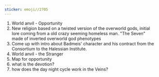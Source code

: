 ```yaml
---
sticker: emoji//2705
---
```

1. World anvil - Opportunity 
2. New religion based on a twisted version of the overworld gods, initial lore coming from a old crazy seeming homeless man.  "The Seven" made of inverted overworld god phenotypes
3. Come up with intro about Badmeis' character and his contract from the Consortium to the Halessian Institute. 
4. World anvil - the Stranger
5. Map for opportunity
6. what is the devotion?
7. how does the day night cycle work in the Veins?